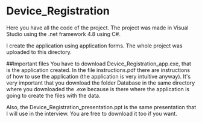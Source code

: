 # Device_Registration
Here you have all the code of the project. The project was made in Visual Studio using the .net framework 4.8 using C#.

I create the application using application forms. The whole project was uploaded to this directory.

##Important files
You have to download Device_Registration_app.exe, that is the application created. In the file instructions.pdf there are instructions of how to use the application (the application is very intuitive anyway). It's very important that you download the folder Database in the same directory where you downloaded the .exe because is there where the application is going to create the files with the data.

Also, the Device_Registration_presentation.ppt is the same presentation that I will use in the interview. You are free to download it too if you want.
